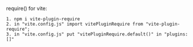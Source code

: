 require() for vite: 

    1. npm i vite-plugin-require
    2. in "vite.config.js" import vitePluginRequire from "vite-plugin-require";
    3. in "vite.config.js" put "vitePluginRequire.default()" in "plugins: []"

